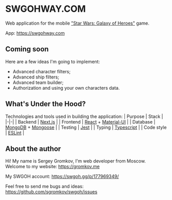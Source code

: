 # SWGOHWAY.COM

Web application for the mobile ["Star Wars: Galaxy of Heroes"](https://www.ea.com/games/starwars/galaxy-of-heroes) game.

App: https://swgohway.com

## Coming soon

Here are a few ideas I'm going to implement:

- Advanced character filters;
- Advanced ship filters;
- Advanced team builder;
- Authorization and using your own characters data.

## What's Under the Hood?

Technologies and tools used in building the application:
| Purpose | Stack |
|-|-|
| Backend    | [Next.js](https://nextjs.org/) |
| Frontend   | [React](https://reactjs.org/) + [Material-UI](https://material-ui.com) |
| Database   | [MongoDB](https://www.mongodb.com) + [Mongoose](https://mongoosejs.com/) |
| Testing    | [Jest](https://jestjs.io/ru/) |
| Typing     | [Typescript](https://www.typescriptlang.org/) |
| Code style | [ESLint](https://eslint.org/) |

## About the author

Hi! My name is Sergey Gromkov, I'm web developer from Moscow. Welcome to my website: https://gromkov.me

My SWGOH account: https://swgoh.gg/p/177969349/

Feel free to send me bugs and ideas: https://github.com/sgromkov/swgoh/issues
